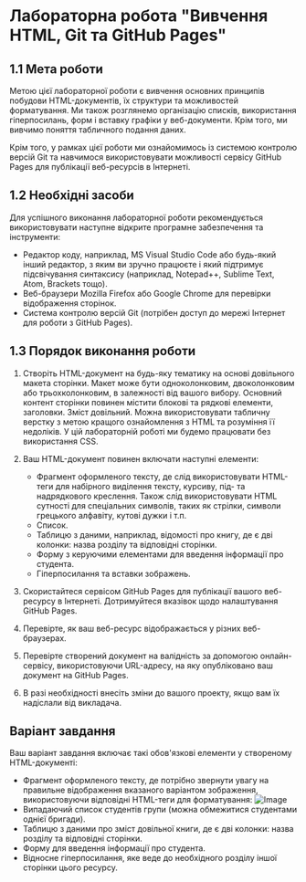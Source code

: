 # Лабораторна робота "Вивчення HTML, Git та GitHub Pages"

## 1.1 Мета роботи

Метою цієї лабораторної роботи є вивчення основних принципів побудови HTML-документів, їх структури та можливостей форматування. Ми також розглянемо організацію списків, використання гіперпосилань, форм і вставку графіки у веб-документи. Крім того, ми вивчимо поняття табличного подання даних.

Крім того, у рамках цієї роботи ми ознайомимось із системою контролю версій Git та навчимося використовувати можливості сервісу GitHub Pages для публікації веб-ресурсів в Інтернеті.

## 1.2 Необхідні засоби

Для успішного виконання лабораторної роботи рекомендується використовувати наступне відкрите програмне забезпечення та інструменти:

-   Редактор коду, наприклад, MS Visual Studio Code або будь-який інший редактор, з яким ви зручно працюєте і який підтримує підсвічування синтаксису (наприклад, Notepad++, Sublime Text, Atom, Brackets тощо).
-   Веб-браузери Mozilla Firefox або Google Chrome для перевірки відображення сторінок.
-   Система контролю версій Git (потрібен доступ до мережі Інтернет для роботи з GitHub Pages).

## 1.3 Порядок виконання роботи

1. Створіть HTML-документ на будь-яку тематику на основі довільного макета сторінки. Макет може бути одноколонковим, двоколонковим або трьохколонковим, в залежності від вашого вибору. Основний контент сторінки повинен містити блокові та рядкові елементи, заголовки. Зміст довільний. Можна використовувати табличну верстку з метою кращого ознайомлення з HTML та розуміння її недоліків. У цій лабораторній роботі ми будемо працювати без використання CSS.

2. Ваш HTML-документ повинен включати наступні елементи:

    - Фрагмент оформленого тексту, де слід використовувати HTML-теги для набірного виділення тексту, курсиву, під- та надрядкового креслення. Також слід використовувати HTML сутності для спеціальних символів, таких як стрілки, символи грецького алфавіту, кутові дужки і т.п.
    - Список.
    - Таблицю з даними, наприклад, відомості про книгу, де є дві колонки: назва розділу та відповідні сторінки.
    - Форму з керуючими елементами для введення інформації про студента.
    - Гіперпосилання та вставки зображень.

3. Скористайтеся сервісом GitHub Pages для публікації вашого веб-ресурсу в Інтернеті. Дотримуйтеся вказівок щодо налаштування GitHub Pages.

4. Перевірте, як ваш веб-ресурс відображається у різних веб-браузерах.

5. Перевірте створений документ на валідність за допомогою онлайн-сервісу, використовуючи URL-адресу, на яку опубліковано ваш документ на GitHub Pages.

6. В разі необхідності внесіть зміни до вашого проекту, якщо вам їх надіслали від викладача.

## Варіант завдання

Ваш варіант завдання включає такі обов'язкові елементи у створеному HTML-документі:

-   Фрагмент оформленого тексту, де потрібно звернути увагу на правильне відображення вказаного варіантом зображення, використовуючи відповідні HTML-теги для форматування: ![Image](https://user-images.githubusercontent.com/90107924/267987577-e9716545-2678-4039-906b-c6510657c0b3.png)
-   Випадаючий список студентів групи (можна обмежитися студентами однієї бригади).
-   Таблицю з даними про зміст довільної книги, де є дві колонки: назва розділу та відповідні сторінки.
-   Форму для введення інформації про студента.
-   Відносне гіперпосилання, яке веде до необхідного розділу іншої сторінки цього ресурсу.
